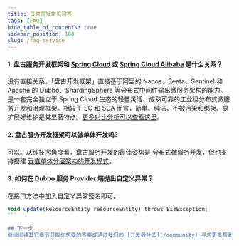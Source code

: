 ```yaml
---
title: 日常开发常见问答
tags: [FAQ]
hide_table_of_contents: true
sidebar_position: 100
slug: /faq-service
---
```

<head>
  <title>常见问答 | 盘古 Admin</title>
</head>

#### 1. 盘古服务开发框架和 [Spring Cloud](https://spring.io/projects/spring-cloud) 或 [Spring Cloud Alibaba](https://spring.io/projects/spring-cloud-alibaba) 是什么关系？ 

没有直接关系。「盘古开发框架」直接基于阿里的 Nacos、Seata、Sentinel 和 Apache 的 Dubbo、ShardingSphere 等分布式中间件输出微服务架构的能力。是一套完全独立于 Spring Cloud 生态的轻量灵活、成熟可靠的工业级分布式微服务开发和治理框架。相较于 SC 和 SCA 而言，简单、纯洁、不被污染和绑架、易扩展好维护是其显著特点。[更多对比分析可以查看这里](/intro#核心价值链)。

#### 2. 盘古服务开发框架可以做单体开发吗?

可以。从纯技术角度看，盘古服务开发的最佳姿势是 [分布式微服务开发](/docs/quick-start/how-to-make-microservice-architecture-app)，但也支持搭建 [垂直单体分层架构的开发模式](/docs/quick-start/how-to-make-monomer-architecture-app)。

#### 3. 如何在 Dubbo 服务 Provider 端抛出自定义异常？

在接口方法中加入自定义异常签名即可。

````jsx
void update(ResourceEntity resourceEntity) throws BizException;
```

## 下一步
继续阅读其它章节获取你想要的答案或通过我们的 [开发者社区](/community) 寻求更多帮助。